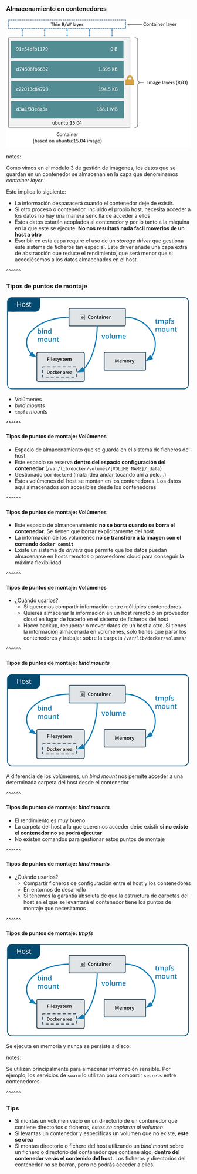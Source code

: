 ### Almacenamiento en contenedores

![container layer](../../images/docker-containers-and-images-1.jpg)<!-- .element: class="plain"-->

notes:

Como vimos en el módulo 3 de gestión de imágenes, los datos que se guardan en un contenedor
se almacenan en la capa que denominamos _container layer_.

Esto implica lo siguiente:

* La información desparacerá cuando el contenedor deje de existir.
* Si otro proceso o contenedor, incluido el propio host, necesita acceder a los datos
 no hay una manera sencilla de acceder a ellos
* Estos datos estarán acoplados al contenedor y por lo tanto a la máquina en la que
  este se ejecute. **No nos resultará nada facil moverlos de un host a otro**
* Escribir en esta capa require el uso de un _storage driver_ que gestiona este 
  sistema de ficheros tan especial. Este driver añade una capa extra de abstracción 
  que reduce el rendimiento, que será menor que si accediésemos a los datos almacenados
  en el host.

^^^^^^

### Tipos de puntos de montaje 

![tipos de puntos de montaje](../../images/types-of-mounts.png)

* Volúmenes
* _bind mounts_
* `tmpfs` _mounts_

^^^^^^

#### Tipos de puntos de montaje: Volúmenes

* Espacio de almacenamiento que se guarda en el sistema de ficheros del host
* Este espacio se reserva **dentro del espacio configuración del contenedor** 
  (`/var/lib/docker/volumes/[VOLUME NAME]/_data`)
* Gestionado por `dockerd` (mala idea andar tocando ahí a pelo...)
* Estos volúmenes del host se montan en los contenedores. Los datos aquí almacenados
  son accesibles desde los contenedores

^^^^^^

#### Tipos de puntos de montaje: Volúmenes

* Este espacio de almancenamiento **no se borra cuando se borra el contenedor**. 
  Se tienen que borrar explícitamente del host.
* La información de los volúmenes **no se transfiere a la imagen con el comando `docker commit`**
* Existe un sistema de _drivers_ que permite que los datos puedan almacenarse
  en hosts remotos o proveedores cloud para conseguir la máxima flexibilidad

^^^^^^

#### Tipos de puntos de montaje: Volúmenes

* ¿Cuándo usarlos?
  * Si queremos compartir información entre múltiples contenedores
  * Quieres almacenar la información en un host remoto o en proveedor cloud
    en lugar de hacerlo en el sistema de ficheros del host
  * Hacer backup, recuperar o mover datos de un host a otro. Si tienes la información 
    almacenada en volúmenes, sólo tienes que parar los contenedores y trabajar sobre la
    carpeta `/var/lib/docker/volumes/`

^^^^^^

#### Tipos de puntos de montaje:  _bind mounts_

![tipos de puntos de montaje](../../images/types-of-mounts.png)

A diferencia de los volúmenes, un _bind mount_ nos permite acceder a una
determinada carpeta del host desde el contenedor

^^^^^^

#### Tipos de puntos de montaje:  _bind mounts_

* El rendimiento es muy bueno
* La carpeta del host a la que queremos acceder debe existir **si no existe
  el contenedor no se podrá ejecutar**
* No existen comandos para gestionar estos puntos de montaje

^^^^^^

#### Tipos de puntos de montaje:  _bind mounts_

* ¿Cuándo usarlos?
  * Compartir ficheros de configuración entre el host y los contenedores
  * En entornos de desarrollo
  * Si tenemos la garantía absoluta de que la estructura de carpetas del host
    en el que se levantará el contenedor tiene los puntos de montaje que 
    necesitamos

^^^^^^

#### Tipos de puntos de montaje: _tmpfs_

![tipos de puntos de montaje](../../images/types-of-mounts.png)

Se ejecuta en memoria y nunca se persiste a disco.

notes:

Se utilizan principalmente para almacenar información sensible. Por ejemplo,
los servicios de `swarm` lo utilizan para compartir `secrets` entre contenedores.

^^^^^^

### Tips

* Si montas un volumen vacío en un directorio de un contenedor que contiene 
  directorios o ficheros, *estos se copiarán al volumen*
* Si levantas un contenedor y especificas un volumen que no existe, **este se crea**
* Si montas directorio o fichero del host utilizando un _bind mount_ sobre 
  un fichero o directorio del contenedor que contiene algo, 
  **dentro del contenedor verás el contenido del host**. Los ficheros y directorios
  del contenedor no se borran, pero no podrás acceder a ellos.
